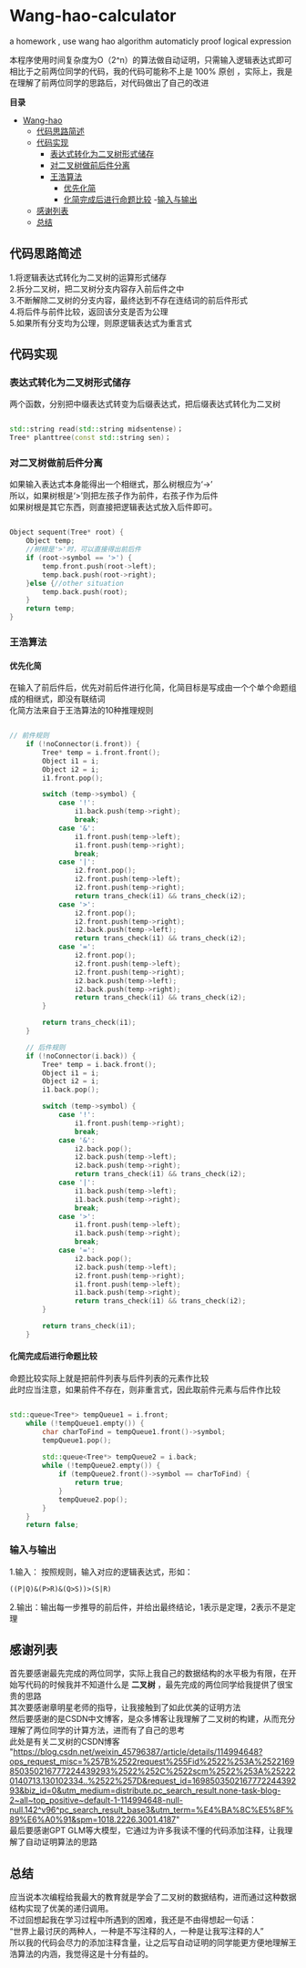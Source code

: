 # Wang-hao-calculator
a homework , use wang hao algorithm automaticly proof logical expression

本程序使用时间复杂度为O（2^n）的算法做自动证明，只需输入逻辑表达式即可<br>
相比于之前两位同学的代码，我的代码可能称不上是 100% 原创 ，实际上，我是在理解了前两位同学的思路后，对代码做出了自己的改进

**目录**
- [Wang-hao](#wang-hao-calculator)
  - [代码思路简述](#代码思路简述)
  - [代码实现](#代码实现)
    - [表达式转化为二叉树形式储存](#表达式转化为二叉树形式储存)
    - [对二叉树做前后件分离](#对二叉树做前后件分离)
    - [王浩算法](#王浩算法)
      - [优先化简](#优先化简)
      - [化简完成后进行命题比较](#化简完成后进行命题比较)
   -[输入与输出](#输入与输出)
  - [感谢列表](#感谢列表)
  - [总结](#总结)
## 代码思路简述
1.将逻辑表达式转化为二叉树的运算形式储存<br>
2.拆分二叉树，把二叉树分支内容存入前后件之中<br>
3.不断解除二叉树的分支内容，最终达到不存在连结词的前后件形式<br>
4.将后件与前件比较，返回该分支是否为公理<br>
5.如果所有分支均为公理，则原逻辑表达式为重言式<br>

## 代码实现

### 表达式转化为二叉树形式储存
两个函数，分别把中缀表达式转变为后缀表达式，把后缀表达式转化为二叉树
```cpp

std::string read(std::string midsentense)；
Tree* planttree(const std::string sen)；

```

### 对二叉树做前后件分离
如果输入表达式本身能得出一个相继式，那么树根应为‘->’<br>
所以，如果树根是‘>’则把左孩子作为前件，右孩子作为后件<br>
如果树根是其它东西，则直接把逻辑表达式放入后件即可。
```cpp

Object sequent(Tree* root) {
    Object temp;
    //树根是'>'时，可以直接得出前后件
    if (root->symbol == '>') {
        temp.front.push(root->left);
        temp.back.push(root->right);
    }else {//other situation
        temp.back.push(root);
    }
    return temp;
}

```
### 王浩算法

#### 优先化简
在输入了前后件后，优先对前后件进行化简，化简目标是写成由一个个单个命题组成的相继式，即没有联结词<br>
化简方法来自于王浩算法的10种推理规则<br>
```cpp

// 前件规则
    if (!noConnector(i.front)) {
        Tree* temp = i.front.front();
        Object i1 = i;
        Object i2 = i;
        i1.front.pop();

        switch (temp->symbol) {
            case '!':
                i1.back.push(temp->right);
                break;
            case '&':
                i1.front.push(temp->left);
                i1.front.push(temp->right);
                break;
            case '|':
                i2.front.pop();
                i2.front.push(temp->left);
                i2.front.push(temp->right);
                return trans_check(i1) && trans_check(i2);
            case '>':
                i2.front.pop();
                i2.front.push(temp->right);
                i2.back.push(temp->left);
                return trans_check(i1) && trans_check(i2);
            case '=':
                i2.front.pop();
                i2.front.push(temp->left);
                i2.front.push(temp->right);
                i2.back.push(temp->left);
                i2.back.push(temp->right);
                return trans_check(i1) && trans_check(i2);
        }

        return trans_check(i1);
    }

    // 后件规则
    if (!noConnector(i.back)) {
        Tree* temp = i.back.front();
        Object i1 = i;
        Object i2 = i;
        i1.back.pop();

        switch (temp->symbol) {
            case '!':
                i1.front.push(temp->right);
                break;
            case '&':
                i2.back.pop();
                i2.back.push(temp->left);
                i2.back.push(temp->right);
                return trans_check(i1) && trans_check(i2);
            case '|':
                i1.back.push(temp->left);
                i1.back.push(temp->right);
                break;
            case '>':
                i1.front.push(temp->left);
                i1.back.push(temp->right);
                break;
            case '=':
                i2.back.pop();
                i2.back.push(temp->left);
                i2.front.push(temp->right);
                i1.front.push(temp->left);
                i1.back.push(temp->right);
                return trans_check(i1) && trans_check(i2);
        }

        return trans_check(i1);
    }

```
#### 化简完成后进行命题比较
命题比较实际上就是把前件列表与后件列表的元素作比较<br>
此时应当注意，如果前件不存在，则非重言式，因此取前件元素与后件作比较
```cpp

std::queue<Tree*> tempQueue1 = i.front;
    while (!tempQueue1.empty()) {
        char charToFind = tempQueue1.front()->symbol;
        tempQueue1.pop();
        
        std::queue<Tree*> tempQueue2 = i.back;
        while (!tempQueue2.empty()) {
            if (tempQueue2.front()->symbol == charToFind) {
                return true;
            }
            tempQueue2.pop();
        }
    }
    return false;

```
### 输入与输出
1.输入： 按照规则，输入对应的逻辑表达式，形如：
```
((P|Q)&(P>R)&(Q>S))>(S|R)

```
2.输出：输出每一步推导的前后件，并给出最终结论，1表示是定理，2表示不是定理
## 感谢列表
首先要感谢最先完成的两位同学，实际上我自己的数据结构的水平极为有限，在开始写代码的时候我并不知道什么是 **二叉树** ，最先完成的两位同学给我提供了很宝贵的思路<br>
其次要感谢章明星老师的指导，让我接触到了如此优美的证明方法<br>
然后要感谢的是CSDN中文博客，是众多博客让我理解了二叉树的构建，从而充分理解了两位同学的计算方法，进而有了自己的思考<br>
此处是有关二叉树的CSDN博客 "https://blog.csdn.net/weixin_45796387/article/details/114994648?ops_request_misc=%257B%2522request%255Fid%2522%253A%2522169850350216777224439293%2522%252C%2522scm%2522%253A%252220140713.130102334..%2522%257D&request_id=169850350216777224439293&biz_id=0&utm_medium=distribute.pc_search_result.none-task-blog-2~all~top_positive~default-1-114994648-null-null.142^v96^pc_search_result_base3&utm_term=%E4%BA%8C%E5%8F%89%E6%A0%91&spm=1018.2226.3001.4187" <br>
最后要感谢GPT GLM等大模型，它通过为许多我读不懂的代码添加注释，让我理解了自动证明算法的思路<br>

## 总结
应当说本次编程给我最大的教育就是学会了二叉树的数据结构，进而通过这种数据结构实现了优美的递归调用。<br>
不过回想起我在学习过程中所遇到的困难，我还是不由得想起一句话：<br>
 “世界上最讨厌的两种人，一种是不写注释的人，一种是让我写注释的人” <br>
所以我的代码会尽力的添加注释含量，让之后写自动证明的同学能更方便地理解王浩算法的内涵，我觉得这是十分有益的。
